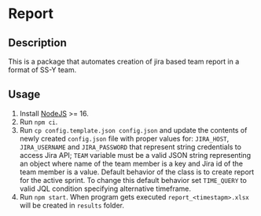 # Report
## Description
This is a package that automates creation of jira based team report in a format of SS-Y team.
## Usage
1. Install [NodeJS](https://nodejs.org/en/download/) >= 16.
2. Run `npm ci`.
3. Run `cp config.template.json config.json` and update the contents of newly created `config.json` file with proper values for: `JIRA_HOST`, `JIRA_USERNAME` and `JIRA_PASSWORD` that represent string credentials to access Jira API; `TEAM` variable must be a valid JSON string representing an object where name of the team member is a key and Jira id of the team member is a value. Default behavior of the class is to create report for the active sprint. To change this default behavior set `TIME_QUERY` to valid JQL condition specifying alternative timeframe.
4. Run `npm start`. When program gets executed `report_<timestapm>.xlsx` will be created in `results` folder.
